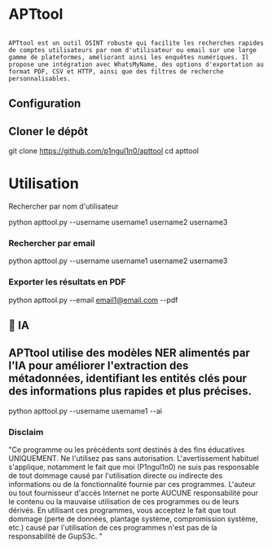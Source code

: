 # APTtool
<figure><img src="./docs/.gitbook/assets/apttool_printscreen.png" alt=""><figcaption></figcaption></figure>

    APTtool est un outil OSINT robuste qui facilite les recherches rapides de comptes utilisateurs par nom d'utilisateur ou email sur une large gamme de plateformes, améliorant ainsi les enquêtes numériques. Il propose une intégration avec WhatsMyName, des options d'exportation au format PDF, CSV et HTTP, ainsi que des filtres de recherche personnalisables.

## Configuration

## Cloner le dépôt

git clone https://github.com/p1ngul1n0/apttool
cd apttool
 



# Utilisation

Rechercher par nom d'utilisateur 


python apttool.py --username username1 username2 username3

### Rechercher par email 

python apttool.py --username username1 username2 username3



### Exporter les résultats en PDF



python apttool.py --email email1@email.com --pdf



 ##  🐸  IA

## APTtool utilise des modèles NER alimentés par l'IA pour améliorer l'extraction des métadonnées, identifiant les entités clés pour des informations plus rapides et plus précises.


python apttool.py --username username1 --ai
 




### Disclaim 





"Ce programme ou les précédents sont destinés à des fins éducatives UNIQUEMENT. Ne l'utilisez pas sans autorisation.
L'avertissement habituel s'applique, notamment le fait que moi (P1ngul1n0) ne suis pas responsable de tout
dommage causé par l'utilisation directe ou indirecte des informations ou de la fonctionnalité fournie par ces
programmes. L'auteur ou tout fournisseur d'accès Internet ne porte AUCUNE responsabilité pour le contenu ou la mauvaise utilisation
de ces programmes ou de leurs dérivés. En utilisant ces programmes, vous acceptez le fait
que tout dommage (perte de données, plantage système, compromission système, etc.) causé par l'utilisation de ces
programmes n'est pas de la responsabilité de GupS3c. 
"

